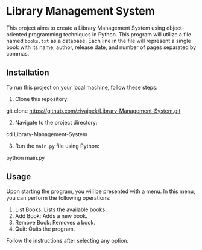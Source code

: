 # Library Management System

This project aims to create a Library Management System using object-oriented programming techniques in Python. This program will utilize a file named `books.txt` as a database. Each line in the file will represent a single book with its name, author, release date, and number of pages separated by commas.


## Installation

To run this project on your local machine, follow these steps:

1. Clone this repository:

git clone https://github.com/ziyaipek/Library-Management-System.git

2. Navigate to the project directory:

cd Library-Management-System

3. Run the `main.py` file using Python:

python main.py


## Usage

Upon starting the program, you will be presented with a menu. In this menu, you can perform the following operations:

1. List Books: Lists the available books.
2. Add Book: Adds a new book.
3. Remove Book: Removes a book.
4. Quit: Quits the program.

Follow the instructions after selecting any option.